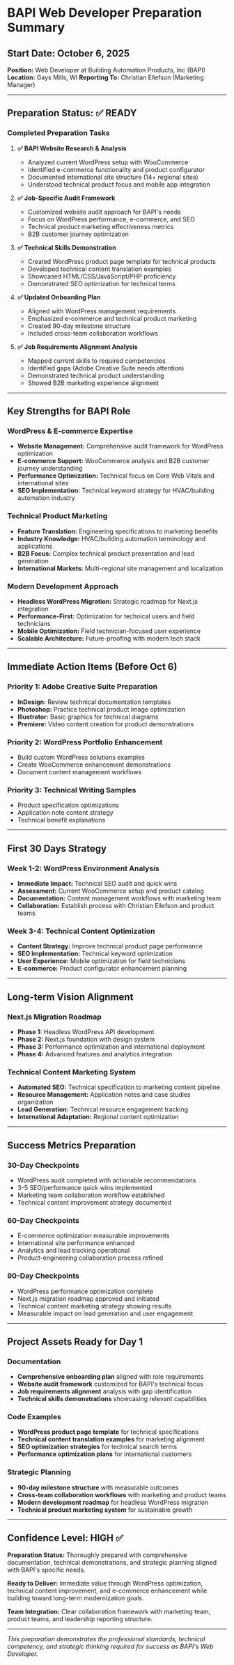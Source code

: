 # BAPI Web Developer Preparation Summary

## Start Date: October 6, 2025

**Position:** Web Developer at Building Automation Products, Inc (BAPI)
**Location:** Gays Mills, WI
**Reporting To:** Christian Ellefson (Marketing Manager)

---

## Preparation Status: ✅ READY

### Completed Preparation Tasks

1. **✅ BAPI Website Research & Analysis**

   - Analyzed current WordPress setup with WooCommerce
   - Identified e-commerce functionality and product configurator
   - Documented international site structure (14+ regional sites)
   - Understood technical product focus and mobile app integration

2. **✅ Job-Specific Audit Framework**

   - Customized website audit approach for BAPI's needs
   - Focus on WordPress performance, e-commerce, and SEO
   - Technical product marketing effectiveness metrics
   - B2B customer journey optimization

3. **✅ Technical Skills Demonstration**

   - Created WordPress product page template for technical products
   - Developed technical content translation examples
   - Showcased HTML/CSS/JavaScript/PHP proficiency
   - Demonstrated SEO optimization for technical terms

4. **✅ Updated Onboarding Plan**

   - Aligned with WordPress management requirements
   - Emphasized e-commerce and technical product marketing
   - Created 90-day milestone structure
   - Included cross-team collaboration workflows

5. **✅ Job Requirements Alignment Analysis**
   - Mapped current skills to required competencies
   - Identified gaps (Adobe Creative Suite needs attention)
   - Demonstrated technical product understanding
   - Showed B2B marketing experience alignment

---

## Key Strengths for BAPI Role

### WordPress & E-commerce Expertise

- **Website Management:** Comprehensive audit framework for WordPress optimization
- **E-commerce Support:** WooCommerce analysis and B2B customer journey understanding
- **Performance Optimization:** Technical focus on Core Web Vitals and international sites
- **SEO Implementation:** Technical keyword strategy for HVAC/building automation industry

### Technical Product Marketing

- **Feature Translation:** Engineering specifications to marketing benefits
- **Industry Knowledge:** HVAC/building automation terminology and applications
- **B2B Focus:** Complex technical product presentation and lead generation
- **International Markets:** Multi-regional site management and localization

### Modern Development Approach

- **Headless WordPress Migration:** Strategic roadmap for Next.js integration
- **Performance-First:** Optimization for technical users and field technicians
- **Mobile Optimization:** Field technician-focused user experience
- **Scalable Architecture:** Future-proofing with modern tech stack

---

## Immediate Action Items (Before Oct 6)

### Priority 1: Adobe Creative Suite Preparation

- **InDesign:** Review technical documentation templates
- **Photoshop:** Practice technical product image optimization
- **Illustrator:** Basic graphics for technical diagrams
- **Premiere:** Video content creation for product demonstrations

### Priority 2: WordPress Portfolio Enhancement

- Build custom WordPress solutions examples
- Create WooCommerce enhancement demonstrations
- Document content management workflows

### Priority 3: Technical Writing Samples

- Product specification optimizations
- Application note content strategy
- Technical benefit explanations

---

## First 30 Days Strategy

### Week 1-2: WordPress Environment Analysis

- **Immediate Impact:** Technical SEO audit and quick wins
- **Assessment:** Current WooCommerce setup and product catalog
- **Documentation:** Content management workflows with marketing team
- **Collaboration:** Establish process with Christian Ellefson and product teams

### Week 3-4: Technical Content Optimization

- **Content Strategy:** Improve technical product page performance
- **SEO Implementation:** Technical keyword optimization
- **User Experience:** Mobile optimization for field technicians
- **E-commerce:** Product configurator enhancement planning

---

## Long-term Vision Alignment

### Next.js Migration Roadmap

- **Phase 1:** Headless WordPress API development
- **Phase 2:** Next.js foundation with design system
- **Phase 3:** Performance optimization and international deployment
- **Phase 4:** Advanced features and analytics integration

### Technical Content Marketing System

- **Automated SEO:** Technical specification to marketing content pipeline
- **Resource Management:** Application notes and case studies organization
- **Lead Generation:** Technical resource engagement tracking
- **International Adaptation:** Regional content optimization

---

## Success Metrics Preparation

### 30-Day Checkpoints

- WordPress audit completed with actionable recommendations
- 3-5 SEO/performance quick wins implemented
- Marketing team collaboration workflow established
- Technical content improvement strategy documented

### 60-Day Checkpoints

- E-commerce optimization measurable improvements
- International site performance enhanced
- Analytics and lead tracking operational
- Product-engineering collaboration process refined

### 90-Day Checkpoints

- WordPress performance optimization complete
- Next.js migration roadmap approved and initiated
- Technical content marketing strategy showing results
- Measurable impact on lead generation and user engagement

---

## Project Assets Ready for Day 1

### Documentation

- **Comprehensive onboarding plan** aligned with role requirements
- **Website audit framework** customized for BAPI's technical focus
- **Job requirements alignment** analysis with gap identification
- **Technical skills demonstrations** showcasing relevant capabilities

### Code Examples

- **WordPress product page template** for technical specifications
- **Technical content translation examples** for marketing alignment
- **SEO optimization strategies** for technical search terms
- **Performance optimization plans** for international customers

### Strategic Planning

- **90-day milestone structure** with measurable outcomes
- **Cross-team collaboration workflows** with marketing and product teams
- **Modern development roadmap** for headless WordPress migration
- **Technical product marketing system** for sustainable growth

---

## Confidence Level: HIGH ✅

**Preparation Status:** Thoroughly prepared with comprehensive documentation, technical demonstrations, and strategic planning aligned with BAPI's specific needs.

**Ready to Deliver:** Immediate value through WordPress optimization, technical content improvement, and e-commerce enhancement while building toward long-term modernization goals.

**Team Integration:** Clear collaboration framework with marketing team, product teams, and leadership reporting structure.

---

_This preparation demonstrates the professional standards, technical competency, and strategic thinking required for success as BAPI's Web Developer._
